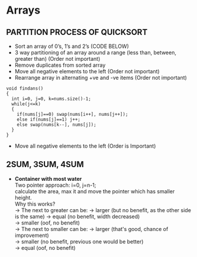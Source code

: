 # Arrays

## PARTITION PROCESS OF QUICKSORT
- Sort an array of 0’s, 1’s and 2’s   (CODE BELOW)
- 3 way partitioning of an array around a range (less than, between, greater than) (Order not important)
- Remove duplicates from sorted array
- Move all negative elements to the left (Order not important)
- Rearrange array in alternating +ve and -ve items (Order not important)

```
void findans()
{
  int i=0, j=0, k=nums.size()-1;
  while(j<=k)
  {
    if(nums[j]==0) swap(nums[i++], nums[j++]);
    else if(nums[j]==1) j++;
    else swap(nums[k--], nums[j]);
  }
}
```
- Move all negative elements to the left (Order is Important)

## 2SUM, 3SUM, 4SUM

- **Container with most water**  
Two pointer approach: i=0, j=n-1;  
calculate the area, max it and move the pointer which has smaller height.  
Why this works?  
-> The next to greater can be:
                        -> larger (but no benefit, as the other side is the same) 
                        -> equal (no benefit, width decreased)  
                        -> smaller (oof, no benefit)  
-> The next to smaller can be:
                        -> larger (that's good, chance of improvement)  
                        -> smaller (no benefit, previous one would be better)  
                        -> equal (oof, no benefit)


